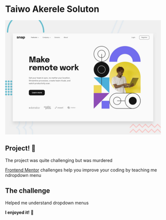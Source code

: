 # Taiwo Akerele Soluton

![Design preview for the Intro section with dropdown navigation coding challenge](./design/desktop-preview.jpg)

## Project! 👋

The project was quite challenging but was murdered

[Frontend Mentor](https://www.frontendmentor.io) challenges help you improve your coding by teaching me ndropdown menu



## The challenge

Helped me understand dropdown menus








**I enjoyed it!** 🚀

